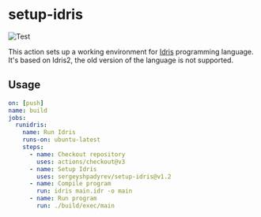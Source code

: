 # setup-idris

![Test](https://github.com/sergeyshpadyrev/setup-idris-builds/actions/workflows/testAction.yml/badge.svg)

This action sets up a working environment for [Idris](https://www.idris-lang.org/) programming language. <br/>
It's based on Idris2, the old version of the language is not supported.

## Usage
```yaml
on: [push]
name: build
jobs:
  runidris:
    name: Run Idris
    runs-on: ubuntu-latest
    steps:
      - name: Checkout repository
        uses: actions/checkout@v3
      - name: Setup Idris
        uses: sergeyshpadyrev/setup-idris@v1.2
      - name: Compile program
        run: idris main.idr -o main
      - name: Run program
        run: ./build/exec/main
```
